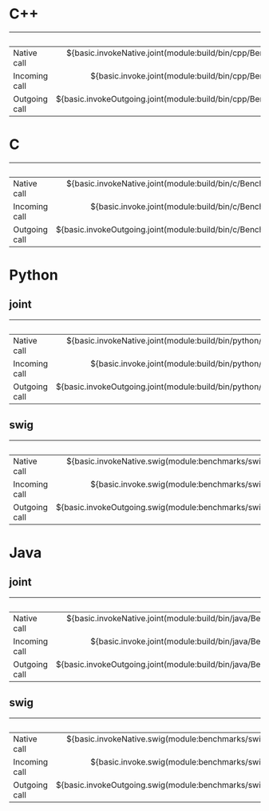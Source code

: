 # C++
|               | void(), ns | void(i32), ns | i32(), ns | void(string-3), ns | string-3(), ns | void(string-100), ns | string-100(), ns |
| ------------- | ---------: | ------------: | --------: | -----------------: | -------------: | -------------------: | ---------------: |
| Native call   | ${basic.invokeNative.joint(module:build/bin/cpp/Benchmarks/Benchmarks.jm)[void_void]} | ${basic.invokeNative.joint(module:build/bin/cpp/Benchmarks/Benchmarks.jm)[void_i32]} | ${basic.invokeNative.joint(module:build/bin/cpp/Benchmarks/Benchmarks.jm)[i32_void]} | ${basic.invokeNative.joint(module:build/bin/cpp/Benchmarks/Benchmarks.jm)[void_string3]} | ${basic.invokeNative.joint(module:build/bin/cpp/Benchmarks/Benchmarks.jm)[string3_void]} | ${basic.invokeNative.joint(module:build/bin/cpp/Benchmarks/Benchmarks.jm)[void_string100]} | ${basic.invokeNative.joint(module:build/bin/cpp/Benchmarks/Benchmarks.jm)[string100_void]} |
| Incoming call | ${basic.invoke.joint(module:build/bin/cpp/Benchmarks/Benchmarks.jm)[void_void]} | ${basic.invoke.joint(module:build/bin/cpp/Benchmarks/Benchmarks.jm)[void_i32]} | ${basic.invoke.joint(module:build/bin/cpp/Benchmarks/Benchmarks.jm)[i32_void]} | ${basic.invoke.joint(module:build/bin/cpp/Benchmarks/Benchmarks.jm)[void_string3]} | ${basic.invoke.joint(module:build/bin/cpp/Benchmarks/Benchmarks.jm)[string3_void]} | ${basic.invoke.joint(module:build/bin/cpp/Benchmarks/Benchmarks.jm)[void_string100]} | ${basic.invoke.joint(module:build/bin/cpp/Benchmarks/Benchmarks.jm)[string100_void]} |
| Outgoing call | ${basic.invokeOutgoing.joint(module:build/bin/cpp/Benchmarks/Benchmarks.jm)[void_void]} | ${basic.invokeOutgoing.joint(module:build/bin/cpp/Benchmarks/Benchmarks.jm)[void_i32]} | ${basic.invokeOutgoing.joint(module:build/bin/cpp/Benchmarks/Benchmarks.jm)[i32_void]} | ${basic.invokeOutgoing.joint(module:build/bin/cpp/Benchmarks/Benchmarks.jm)[void_string3]} | ${basic.invokeOutgoing.joint(module:build/bin/cpp/Benchmarks/Benchmarks.jm)[string3_void]} | ${basic.invokeOutgoing.joint(module:build/bin/cpp/Benchmarks/Benchmarks.jm)[void_string100]} | ${basic.invokeOutgoing.joint(module:build/bin/cpp/Benchmarks/Benchmarks.jm)[string100_void]} |

# C
|               | void(), ns | void(i32), ns | i32(), ns | void(string-3), ns | string-3(), ns | void(string-100), ns | string-100(), ns |
| ------------- | ---------: | ------------: | --------: | -----------------: | -------------: | -------------------: | ---------------: |
| Native call   | ${basic.invokeNative.joint(module:build/bin/c/Benchmarks/Benchmarks.jm)[void_void]} | ${basic.invokeNative.joint(module:build/bin/c/Benchmarks/Benchmarks.jm)[void_i32]} | ${basic.invokeNative.joint(module:build/bin/c/Benchmarks/Benchmarks.jm)[i32_void]} | ${basic.invokeNative.joint(module:build/bin/c/Benchmarks/Benchmarks.jm)[void_string3]} | ${basic.invokeNative.joint(module:build/bin/c/Benchmarks/Benchmarks.jm)[string3_void]} | ${basic.invokeNative.joint(module:build/bin/c/Benchmarks/Benchmarks.jm)[void_string100]} | ${basic.invokeNative.joint(module:build/bin/c/Benchmarks/Benchmarks.jm)[string100_void]} |
| Incoming call | ${basic.invoke.joint(module:build/bin/c/Benchmarks/Benchmarks.jm)[void_void]} | ${basic.invoke.joint(module:build/bin/c/Benchmarks/Benchmarks.jm)[void_i32]} | ${basic.invoke.joint(module:build/bin/c/Benchmarks/Benchmarks.jm)[i32_void]} | ${basic.invoke.joint(module:build/bin/c/Benchmarks/Benchmarks.jm)[void_string3]} | ${basic.invoke.joint(module:build/bin/c/Benchmarks/Benchmarks.jm)[string3_void]} | ${basic.invoke.joint(module:build/bin/c/Benchmarks/Benchmarks.jm)[void_string100]} | ${basic.invoke.joint(module:build/bin/c/Benchmarks/Benchmarks.jm)[string100_void]} |
| Outgoing call | ${basic.invokeOutgoing.joint(module:build/bin/c/Benchmarks/Benchmarks.jm)[void_void]} | ${basic.invokeOutgoing.joint(module:build/bin/c/Benchmarks/Benchmarks.jm)[void_i32]} | ${basic.invokeOutgoing.joint(module:build/bin/c/Benchmarks/Benchmarks.jm)[i32_void]} | ${basic.invokeOutgoing.joint(module:build/bin/c/Benchmarks/Benchmarks.jm)[void_string3]} | ${basic.invokeOutgoing.joint(module:build/bin/c/Benchmarks/Benchmarks.jm)[string3_void]} | ${basic.invokeOutgoing.joint(module:build/bin/c/Benchmarks/Benchmarks.jm)[void_string100]} | ${basic.invokeOutgoing.joint(module:build/bin/c/Benchmarks/Benchmarks.jm)[string100_void]} |

# Python
## joint
|               | void(), ns | void(i32), ns | i32(), ns | void(string-3), ns | string-3(), ns | void(string-100), ns | string-100(), ns |
| ------------- | ---------: | ------------: | --------: | -----------------: | -------------: | -------------------: | ---------------: |
| Native call   | ${basic.invokeNative.joint(module:build/bin/python/Benchmarks/Benchmarks.jm)[void_void]} | ${basic.invokeNative.joint(module:build/bin/python/Benchmarks/Benchmarks.jm)[void_i32]} | ${basic.invokeNative.joint(module:build/bin/python/Benchmarks/Benchmarks.jm)[i32_void]} | ${basic.invokeNative.joint(module:build/bin/python/Benchmarks/Benchmarks.jm)[void_string3]} | ${basic.invokeNative.joint(module:build/bin/python/Benchmarks/Benchmarks.jm)[string3_void]} | ${basic.invokeNative.joint(module:build/bin/python/Benchmarks/Benchmarks.jm)[void_string100]} | ${basic.invokeNative.joint(module:build/bin/python/Benchmarks/Benchmarks.jm)[string100_void]} |
| Incoming call | ${basic.invoke.joint(module:build/bin/python/Benchmarks/Benchmarks.jm)[void_void]} | ${basic.invoke.joint(module:build/bin/python/Benchmarks/Benchmarks.jm)[void_i32]} | ${basic.invoke.joint(module:build/bin/python/Benchmarks/Benchmarks.jm)[i32_void]} | ${basic.invoke.joint(module:build/bin/python/Benchmarks/Benchmarks.jm)[void_string3]} | ${basic.invoke.joint(module:build/bin/python/Benchmarks/Benchmarks.jm)[string3_void]} | ${basic.invoke.joint(module:build/bin/python/Benchmarks/Benchmarks.jm)[void_string100]} | ${basic.invoke.joint(module:build/bin/python/Benchmarks/Benchmarks.jm)[string100_void]} |
| Outgoing call | ${basic.invokeOutgoing.joint(module:build/bin/python/Benchmarks/Benchmarks.jm)[void_void]} | ${basic.invokeOutgoing.joint(module:build/bin/python/Benchmarks/Benchmarks.jm)[void_i32]} | ${basic.invokeOutgoing.joint(module:build/bin/python/Benchmarks/Benchmarks.jm)[i32_void]} | ${basic.invokeOutgoing.joint(module:build/bin/python/Benchmarks/Benchmarks.jm)[void_string3]} | ${basic.invokeOutgoing.joint(module:build/bin/python/Benchmarks/Benchmarks.jm)[string3_void]} | ${basic.invokeOutgoing.joint(module:build/bin/python/Benchmarks/Benchmarks.jm)[void_string100]} | ${basic.invokeOutgoing.joint(module:build/bin/python/Benchmarks/Benchmarks.jm)[string100_void]} |

## swig
|               | void(), ns | void(i32), ns | i32(), ns | void(string-3), ns | string-3(), ns | void(string-100), ns | string-100(), ns |
| ------------- | ---------: | ------------: | --------: | -----------------: | -------------: | -------------------: | ---------------: |
| Native call   | ${basic.invokeNative.swig(module:benchmarks/swig/python.manifest)[void_void]} | ${basic.invokeNative.swig(module:benchmarks/swig/python.manifest)[void_i32]} | ${basic.invokeNative.swig(module:benchmarks/swig/python.manifest)[i32_void]} | ${basic.invokeNative.swig(module:benchmarks/swig/python.manifest)[void_string3]} | ${basic.invokeNative.swig(module:benchmarks/swig/python.manifest)[string3_void]} | ${basic.invokeNative.swig(module:benchmarks/swig/python.manifest)[void_string100]} | ${basic.invokeNative.swig(module:benchmarks/swig/python.manifest)[string100_void]} |
| Incoming call | ${basic.invoke.swig(module:benchmarks/swig/python.manifest)[void_void]} | ${basic.invoke.swig(module:benchmarks/swig/python.manifest)[void_i32]} | ${basic.invoke.swig(module:benchmarks/swig/python.manifest)[i32_void]} | ${basic.invoke.swig(module:benchmarks/swig/python.manifest)[void_string3]} | ${basic.invoke.swig(module:benchmarks/swig/python.manifest)[string3_void]} | ${basic.invoke.swig(module:benchmarks/swig/python.manifest)[void_string100]} | ${basic.invoke.swig(module:benchmarks/swig/python.manifest)[string100_void]} |
| Outgoing call | ${basic.invokeOutgoing.swig(module:benchmarks/swig/python.manifest)[void_void]} | ${basic.invokeOutgoing.swig(module:benchmarks/swig/python.manifest)[void_i32]} | ${basic.invokeOutgoing.swig(module:benchmarks/swig/python.manifest)[i32_void]} | ${basic.invokeOutgoing.swig(module:benchmarks/swig/python.manifest)[void_string3]} | ${basic.invokeOutgoing.swig(module:benchmarks/swig/python.manifest)[string3_void]} | ${basic.invokeOutgoing.swig(module:benchmarks/swig/python.manifest)[void_string100]} | ${basic.invokeOutgoing.swig(module:benchmarks/swig/python.manifest)[string100_void]} |

# Java
## joint
|               | void(), ns | void(i32), ns | i32(), ns | void(string-3), ns | string-3(), ns | void(string-100), ns | string-100(), ns |
| ------------- | ---------: | ------------: | --------: | -----------------: | -------------: | -------------------: | ---------------: |
| Native call   | ${basic.invokeNative.joint(module:build/bin/java/Benchmarks/Benchmarks.jm)[void_void]} | ${basic.invokeNative.joint(module:build/bin/java/Benchmarks/Benchmarks.jm)[void_i32]} | ${basic.invokeNative.joint(module:build/bin/java/Benchmarks/Benchmarks.jm)[i32_void]} | ${basic.invokeNative.joint(module:build/bin/java/Benchmarks/Benchmarks.jm)[void_string3]} | ${basic.invokeNative.joint(module:build/bin/java/Benchmarks/Benchmarks.jm)[string3_void]} | ${basic.invokeNative.joint(module:build/bin/java/Benchmarks/Benchmarks.jm)[void_string100]} | ${basic.invokeNative.joint(module:build/bin/java/Benchmarks/Benchmarks.jm)[string100_void]} |
| Incoming call | ${basic.invoke.joint(module:build/bin/java/Benchmarks/Benchmarks.jm)[void_void]} | ${basic.invoke.joint(module:build/bin/java/Benchmarks/Benchmarks.jm)[void_i32]} | ${basic.invoke.joint(module:build/bin/java/Benchmarks/Benchmarks.jm)[i32_void]} | ${basic.invoke.joint(module:build/bin/java/Benchmarks/Benchmarks.jm)[void_string3]} | ${basic.invoke.joint(module:build/bin/java/Benchmarks/Benchmarks.jm)[string3_void]} | ${basic.invoke.joint(module:build/bin/java/Benchmarks/Benchmarks.jm)[void_string100]} | ${basic.invoke.joint(module:build/bin/java/Benchmarks/Benchmarks.jm)[string100_void]} |
| Outgoing call | ${basic.invokeOutgoing.joint(module:build/bin/java/Benchmarks/Benchmarks.jm)[void_void]} | ${basic.invokeOutgoing.joint(module:build/bin/java/Benchmarks/Benchmarks.jm)[void_i32]} | ${basic.invokeOutgoing.joint(module:build/bin/java/Benchmarks/Benchmarks.jm)[i32_void]} | ${basic.invokeOutgoing.joint(module:build/bin/java/Benchmarks/Benchmarks.jm)[void_string3]} | ${basic.invokeOutgoing.joint(module:build/bin/java/Benchmarks/Benchmarks.jm)[string3_void]} | ${basic.invokeOutgoing.joint(module:build/bin/java/Benchmarks/Benchmarks.jm)[void_string100]} | ${basic.invokeOutgoing.joint(module:build/bin/java/Benchmarks/Benchmarks.jm)[string100_void]} |

## swig
|               | void(), ns | void(i32), ns | i32(), ns | void(string-3), ns | string-3(), ns | void(string-100), ns | string-100(), ns |
| ------------- | ---------: | ------------: | --------: | -----------------: | -------------: | -------------------: | ---------------: |
| Native call   | ${basic.invokeNative.swig(module:benchmarks/swig/java.manifest)[void_void]} | ${basic.invokeNative.swig(module:benchmarks/swig/java.manifest)[void_i32]} | ${basic.invokeNative.swig(module:benchmarks/swig/java.manifest)[i32_void]} | ${basic.invokeNative.swig(module:benchmarks/swig/java.manifest)[void_string3]} | ${basic.invokeNative.swig(module:benchmarks/swig/java.manifest)[string3_void]} | ${basic.invokeNative.swig(module:benchmarks/swig/java.manifest)[void_string100]} | ${basic.invokeNative.swig(module:benchmarks/swig/java.manifest)[string100_void]} |
| Incoming call | ${basic.invoke.swig(module:benchmarks/swig/java.manifest)[void_void]} | ${basic.invoke.swig(module:benchmarks/swig/java.manifest)[void_i32]} | ${basic.invoke.swig(module:benchmarks/swig/java.manifest)[i32_void]} | ${basic.invoke.swig(module:benchmarks/swig/java.manifest)[void_string3]} | ${basic.invoke.swig(module:benchmarks/swig/java.manifest)[string3_void]} | ${basic.invoke.swig(module:benchmarks/swig/java.manifest)[void_string100]} | ${basic.invoke.swig(module:benchmarks/swig/java.manifest)[string100_void]} |
| Outgoing call | ${basic.invokeOutgoing.swig(module:benchmarks/swig/java.manifest)[void_void]} | ${basic.invokeOutgoing.swig(module:benchmarks/swig/java.manifest)[void_i32]} | ${basic.invokeOutgoing.swig(module:benchmarks/swig/java.manifest)[i32_void]} | ${basic.invokeOutgoing.swig(module:benchmarks/swig/java.manifest)[void_string3]} | ${basic.invokeOutgoing.swig(module:benchmarks/swig/java.manifest)[string3_void]} | ${basic.invokeOutgoing.swig(module:benchmarks/swig/java.manifest)[void_string100]} | ${basic.invokeOutgoing.swig(module:benchmarks/swig/java.manifest)[string100_void]} |
